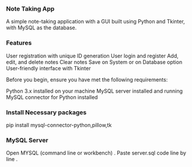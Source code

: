 ### Note Taking App
A simple note-taking application with a GUI built using Python and Tkinter, with MySQL as the database.

### Features
User registration with unique ID generation
User login and register
Add, edit, and delete notes
Clear notes
Save on System or on Database option
User-friendly interface with Tkinter

Before you begin, ensure you have met the following requirements:

Python 3.x installed on your machine
MySQL server installed and running
MySQL connector for Python installed


### Install Necessary packages
pip install mysql-connector-python,pillow,tk

### MySQL Server
Open MYSQL (command line or workbench) .
Paste server.sql code line by line .
